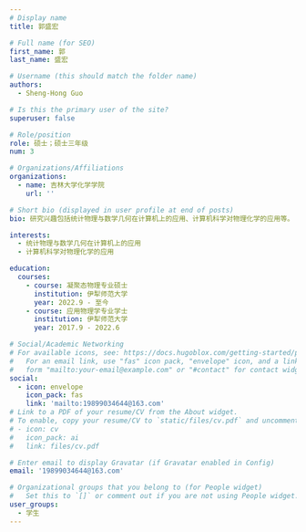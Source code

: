 ```yaml
---
# Display name
title: 郭盛宏

# Full name (for SEO)
first_name: 郭
last_name: 盛宏

# Username (this should match the folder name)
authors:
  - Sheng-Hong Guo

# Is this the primary user of the site?
superuser: false

# Role/position
role: 硕士；硕士三年级
num: 3

# Organizations/Affiliations
organizations:
  - name: 吉林大学化学学院
    url: ''

# Short bio (displayed in user profile at end of posts)
bio: 研究兴趣包括统计物理与数学几何在计算机上的应用、计算机科学对物理化学的应用等。

interests:
  - 统计物理与数学几何在计算机上的应用
  - 计算机科学对物理化学的应用

education:
  courses:
    - course: 凝聚态物理专业硕士
      institution: 伊犁师范大学
      year: 2022.9 - 至今
    - course: 应用物理学专业学士
      institution: 伊犁师范大学
      year: 2017.9 - 2022.6

# Social/Academic Networking
# For available icons, see: https://docs.hugoblox.com/getting-started/page-builder/#icons
#   For an email link, use "fas" icon pack, "envelope" icon, and a link in the
#   form "mailto:your-email@example.com" or "#contact" for contact widget.
social:
  - icon: envelope
    icon_pack: fas
    link: 'mailto:19899034644@163.com'
# Link to a PDF of your resume/CV from the About widget.
# To enable, copy your resume/CV to `static/files/cv.pdf` and uncomment the lines below.
# - icon: cv
#   icon_pack: ai
#   link: files/cv.pdf

# Enter email to display Gravatar (if Gravatar enabled in Config)
email: '19899034644@163.com'

# Organizational groups that you belong to (for People widget)
#   Set this to `[]` or comment out if you are not using People widget.
user_groups:
  - 学生
---
```


